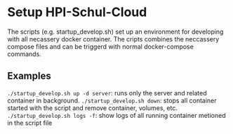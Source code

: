 # Setup HPI-Schul-Cloud

The scripts (e.g. startup_develop.sh) set up an environment for developing with all necassery docker container. The cripts combines the neccassery compose files and can be triggerd with normal docker-compose commands.

## Examples

`./startup_develop.sh up -d server`: runs only the server and related container in background.
`./startup_develop.sh down`: stops all container started with the script and remove container, volumes, etc.
`./startup_develop.sh logs -f`: show logs of all running container metioned in the script file